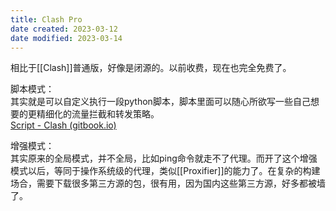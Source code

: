 ```yaml
---
title: Clash Pro
date created: 2023-03-12
date modified: 2023-03-14
---
```


相比于[[Clash]]普通版，好像是闭源的。以前收费，现在也完全免费了。

脚本模式：  
其实就是可以自定义执行一段python脚本，脚本里面可以随心所欲写一些自己想要的更精细化的流量拦截和转发策略。  
[Script - Clash (gitbook.io)](https://lancellc.gitbook.io/clash/clash-config-file/script)

增强模式：  
其实原来的全局模式，并不全局，比如ping命令就走不了代理。而开了这个增强模式以后，等同于操作系统级的代理，类似[[Proxifier]]的能力了。在复杂的构建场合，需要下载很多第三方源的包，很有用，因为国内这些第三方源，好多都被墙了。
